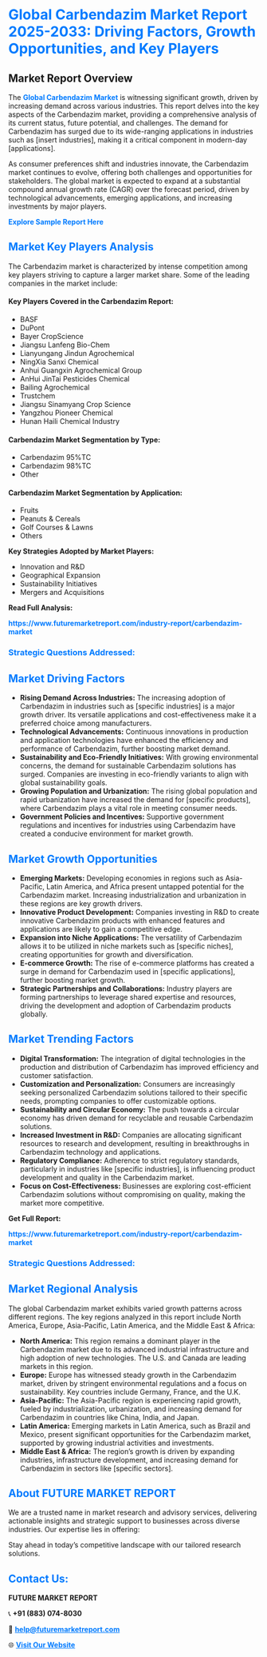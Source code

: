 <h1 style="color: #007BFF;">Global Carbendazim Market Report 2025-2033: Driving Factors, Growth Opportunities, and Key Players</h1>

<section id="overview">
<h2>Market Report Overview</h2>
<p>The <a href="https://www.futuremarketreport.com/industry-report/carbendazim-market" style="color: #007BFF; text-decoration: none;"><strong>Global Carbendazim Market</strong></a> is witnessing significant growth, driven by increasing demand across various industries. This report delves into the key aspects of the Carbendazim market, providing a comprehensive analysis of its current status, future potential, and challenges. The demand for Carbendazim has surged due to its wide-ranging applications in industries such as [insert industries], making it a critical component in modern-day [applications].</p>
<p>As consumer preferences shift and industries innovate, the Carbendazim market continues to evolve, offering both challenges and opportunities for stakeholders. The global market is expected to expand at a substantial compound annual growth rate (CAGR) over the forecast period, driven by technological advancements, emerging applications, and increasing investments by major players.</p>
</section>

<section id="overview">
<p><a href="https://www.futuremarketreport.com/request-sample/reportId=83833" style="color: #007BFF; text-decoration: none;"><strong>Explore Sample Report Here</strong></a></p>
</section>

<section id="key-players">
<h2 style="color: #007BFF;">Market Key Players Analysis</h2>
<p>The Carbendazim market is characterized by intense competition among key players striving to capture a larger market share. Some of the leading companies in the market include:</p>
<h4>Key Players Covered in the Carbendazim Report:</h4>
<ul><li>BASF</li><li>DuPont</li><li>Bayer CropScience</li><li>Jiangsu Lanfeng Bio-Chem</li><li>Lianyungang Jindun Agrochemical</li><li>NingXia Sanxi Chemical</li><li>Anhui Guangxin Agrochemical Group</li><li>AnHui JinTai Pesticides Chemical</li><li>Bailing Agrochemical</li><li>Trustchem</li><li>Jiangsu Sinamyang Crop Science</li><li>Yangzhou Pioneer Chemical</li><li>Hunan Haili Chemical Industry</li></ul>
<h4>Carbendazim Market Segmentation by Type:</h4>
<ul><li>Carbendazim 95%TC</li><li>Carbendazim 98%TC</li><li>Other</li></ul>

<h4>Carbendazim Market Segmentation by Application:</h4>
<ul><li>Fruits</li><li>Peanuts &amp; Cereals</li><li>Golf Courses &amp; Lawns</li><li>Others</li></ul>
<p><strong>Key Strategies Adopted by Market Players:</strong></p>
<ul>
<li>Innovation and R&D</li>
<li>Geographical Expansion</li>
<li>Sustainability Initiatives</li>
<li>Mergers and Acquisitions</li>
</ul>
</section>

<section>
<p><strong>Read Full Analysis: </strong></p><a href="https://www.futuremarketreport.com/industry-report/carbendazim-market" style="color: #007BFF; text-decoration: none;"><strong>https://www.futuremarketreport.com/industry-report/carbendazim-market</strong></a>
<h3 style="color: #007BFF;">Strategic Questions Addressed:</h3>
</section>

<section id="driving-factors">
<h2 style="color: #007BFF;">Market Driving Factors</h2>
<ul>
<li><strong>Rising Demand Across Industries:</strong> The increasing adoption of Carbendazim in industries such as [specific industries] is a major growth driver. Its versatile applications and cost-effectiveness make it a preferred choice among manufacturers.</li>
<li><strong>Technological Advancements:</strong> Continuous innovations in production and application technologies have enhanced the efficiency and performance of Carbendazim, further boosting market demand.</li>
<li><strong>Sustainability and Eco-Friendly Initiatives:</strong> With growing environmental concerns, the demand for sustainable Carbendazim solutions has surged. Companies are investing in eco-friendly variants to align with global sustainability goals.</li>
<li><strong>Growing Population and Urbanization:</strong> The rising global population and rapid urbanization have increased the demand for [specific products], where Carbendazim plays a vital role in meeting consumer needs.</li>
<li><strong>Government Policies and Incentives:</strong> Supportive government regulations and incentives for industries using Carbendazim have created a conducive environment for market growth.</li>
</ul>
</section>

<section id="growth-opportunities">
<h2 style="color: #007BFF;">Market Growth Opportunities</h2>
<ul>
<li><strong>Emerging Markets:</strong> Developing economies in regions such as Asia-Pacific, Latin America, and Africa present untapped potential for the Carbendazim market. Increasing industrialization and urbanization in these regions are key growth drivers.</li>
<li><strong>Innovative Product Development:</strong> Companies investing in R&D to create innovative Carbendazim products with enhanced features and applications are likely to gain a competitive edge.</li>
<li><strong>Expansion into Niche Applications:</strong> The versatility of Carbendazim allows it to be utilized in niche markets such as [specific niches], creating opportunities for growth and diversification.</li>
<li><strong>E-commerce Growth:</strong> The rise of e-commerce platforms has created a surge in demand for Carbendazim used in [specific applications], further boosting market growth.</li>
<li><strong>Strategic Partnerships and Collaborations:</strong> Industry players are forming partnerships to leverage shared expertise and resources, driving the development and adoption of Carbendazim products globally.</li>
</ul>
</section>

<section id="trending-factors">
<h2 style="color: #007BFF;">Market Trending Factors</h2>
<ul>
<li><strong>Digital Transformation:</strong> The integration of digital technologies in the production and distribution of Carbendazim has improved efficiency and customer satisfaction.</li>
<li><strong>Customization and Personalization:</strong> Consumers are increasingly seeking personalized Carbendazim solutions tailored to their specific needs, prompting companies to offer customizable options.</li>
<li><strong>Sustainability and Circular Economy:</strong> The push towards a circular economy has driven demand for recyclable and reusable Carbendazim solutions.</li>
<li><strong>Increased Investment in R&D:</strong> Companies are allocating significant resources to research and development, resulting in breakthroughs in Carbendazim technology and applications.</li>
<li><strong>Regulatory Compliance:</strong> Adherence to strict regulatory standards, particularly in industries like [specific industries], is influencing product development and quality in the Carbendazim market.</li>
<li><strong>Focus on Cost-Effectiveness:</strong> Businesses are exploring cost-efficient Carbendazim solutions without compromising on quality, making the market more competitive.</li>
</ul>
</section>

<section>
<p><strong>Get Full Report: </strong></p><a href="https://www.futuremarketreport.com/industry-report/carbendazim-market" style="color: #007BFF; text-decoration: none;"><strong>https://www.futuremarketreport.com/industry-report/carbendazim-market</strong></a>
<h3 style="color: #007BFF;">Strategic Questions Addressed:</h3>
</section>


<section id="regional-analysis">
<h2 style="color: #007BFF;">Market Regional Analysis</h2>
<p>The global Carbendazim market exhibits varied growth patterns across different regions. The key regions analyzed in this report include North America, Europe, Asia-Pacific, Latin America, and the Middle East & Africa:</p>
<ul>
<li><strong>North America:</strong> This region remains a dominant player in the Carbendazim market due to its advanced industrial infrastructure and high adoption of new technologies. The U.S. and Canada are leading markets in this region.</li>
<li><strong>Europe:</strong> Europe has witnessed steady growth in the Carbendazim market, driven by stringent environmental regulations and a focus on sustainability. Key countries include Germany, France, and the U.K.</li>
<li><strong>Asia-Pacific:</strong> The Asia-Pacific region is experiencing rapid growth, fueled by industrialization, urbanization, and increasing demand for Carbendazim in countries like China, India, and Japan.</li>
<li><strong>Latin America:</strong> Emerging markets in Latin America, such as Brazil and Mexico, present significant opportunities for the Carbendazim market, supported by growing industrial activities and investments.</li>
<li><strong>Middle East & Africa:</strong> The region’s growth is driven by expanding industries, infrastructure development, and increasing demand for Carbendazim in sectors like [specific sectors].</li>
</ul>
</section>

<footer>
<h2 style="color: #007BFF;">About FUTURE MARKET REPORT</h2>
<p>We are a trusted name in market research and advisory services, delivering actionable insights and strategic support to businesses across diverse industries. Our expertise lies in offering:</p>

<p>Stay ahead in today’s competitive landscape with our tailored research solutions.</p>

<h2 style="color: #007BFF;">Contact Us:</h2>
<p><strong>FUTURE MARKET REPORT</strong></p>
<p>📞 <strong>+91 (883) 074-8030</strong></p>
<p>📧 <strong><a href="mailto:help@futuremarketreport.com" style="color: #007BFF;">help@futuremarketreport.com</a></strong></p>
<p>🌐 <strong><a href="https://www.futuremarketreport.com/" style="color: #007BFF;">Visit Our Website</a></strong></p>
</footer>